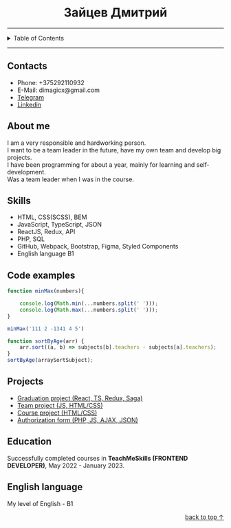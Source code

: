 <div align="center">
<h1>Зайцев Дмитрий</h1>
</div>
<hr/>

<details>
  <summary>Table of Contents</summary>
  <ol>
    <li><a href="#contacts">Contacts</a></li>
    <li><a href="#about me">About me</a></li>
    <li><a href="#skills">Skills</a></li>
    <li><a href="#code examples">Code examples</a></li>
    <li><a href="#projects">Projects</a></li>
    <li><a href="#education">Education</a></li>
    <li><a href="#english language">English language</a></li>
  </ol>
</details>

<hr/>

## Contacts

  <ul>
    <li>Phone: +375292110932</li>
    <li>E-Mail: dimagicx@gmail.com</li>
    <li><a href="https://t.me/d1mag1c">Telegram</a></li>
    <li><a href="linkedin.com/in/d1mag1c">Linkedin</a></li>
  </ul>

## About me

I am a very responsible and hardworking person. </br>
I want to be a team leader in the future, have my own team and develop big projects. </br>
I have been programming for about a year, mainly for learning and self-development. </br>
Was a team leader when I was in the course.</br>

## Skills

<ul>
<li>HTML, CSS(SCSS), BEM</li>
<li>JavaScript, TypeScript, JSON</li>
<li>ReactJS, Redux, API</li>
<li>PHP, SQL</li>
<li>GitHub, Webpack, Bootstrap, Figma, Styled Components</li>
<li>English language B1</li>
</ul>

## Code examples

```javascript
function minMax(numbers){

    console.log(Math.min(...numbers.split(' ')));
    console.log(Math.max(...numbers.split(' ')));
}

minMax('111 2 -1341 4 5')
```
```javascript
function sortByAge(arr) {
    arr.sort((a, b) => subjects[b].teachers - subjects[a].teachers);
}
sortByAge(arraySortSubject);
```

## Projects

<ul>
 <li><a href="https://github.com/d1mag1c/TMS_graduation_project">Graduation project (React, TS, Redux, Saga)</a></li>
 <li><a href="https://github.com/Wildberries-Team/wildberries">Team project (JS, HTML/CSS)</a></li>
 <li><a href="https://github.com/d1mag1c/TMS_2_SCSS">Course project (HTML/CSS)</a></li>
 <li><a href="https://github.com/d1mag1c/My_php_form_test_task">Authorization form (PHP, JS, AJAX, JSON)</a></li>
</ul>

## Education

Successfully completed courses in **TeachMeSkills (FRONTEND DEVELOPER)**, May 2022 - January 2023.

## English language

My level of English - B1

<p align="right"><a href="#start-of-content">back to top &#8593;</a></p>